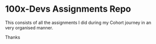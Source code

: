 <h1>100x-Devs Assignments Repo</h1>

This consists of all the assignments I did during my Cohort journey in an very organised manner.

Thanks
